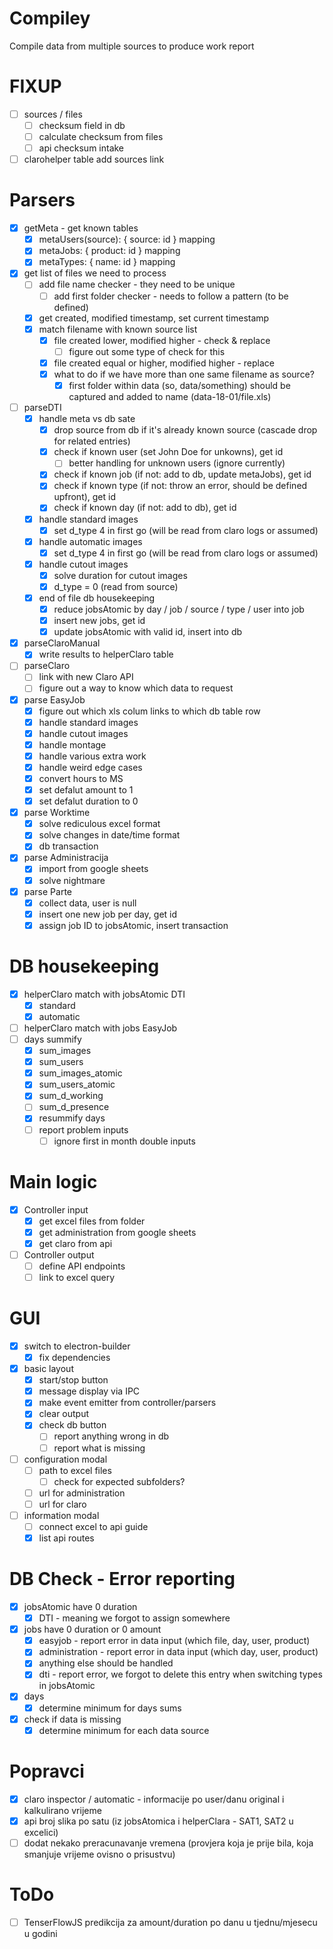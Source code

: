 # Compiley
Compile data from multiple sources to produce work report

# FIXUP
- [ ] sources / files
  - [ ] checksum field in db
  - [ ] calculate checksum from files
  - [ ] api checksum intake
- [ ] clarohelper table add sources link

# Parsers
- [x] getMeta - get known tables
  - [x] metaUsers(source): { source: id } mapping
  - [x] metaJobs: { product: id } mapping
  - [x] metaTypes: { name: id } mapping
- [x] get list of files we need to process
  - [ ] add file name checker - they need to be unique
    - [ ] add first folder checker - needs to follow a pattern (to be defined)
  - [x] get created, modified timestamp, set current timestamp
  - [x] match filename with known source list
    - [x] file created lower, modified higher - check & replace
      - [ ] figure out some type of check for this
    - [x] file created equal or higher, modified higher - replace
    - [x] what to do if we have more than one same filename as source?
      - [x] first folder within data (so, data/something) should be captured and added to name (data-18-01/file.xls)
- [ ] parseDTI
  - [x] handle meta vs db sate
    - [x] drop source from db if it's already known source (cascade drop for related entries)
    - [x] check if known user (set John Doe for unkowns), get id
      - [ ] better handling for unknown users (ignore currently)
    - [x] check if known job (if not: add to db, update metaJobs), get id
    - [x] check if known type (if not: throw an error, should be defined upfront), get id
    - [x] check if known day (if not: add to db), get id
  - [x] handle standard images
    - [x] set d_type 4 in first go (will be read from claro logs or assumed)
  - [x] handle automatic images
    - [x] set d_type 4 in first go (will be read from claro logs or assumed)
  - [x] handle cutout images
    - [x] solve duration for cutout images
    - [x] d_type = 0 (read from source)
  - [x] end of file db housekeeping
    - [x] reduce jobsAtomic by day / job / source / type / user into job
    - [x] insert new jobs, get id
    - [x] update jobsAtomic with valid id, insert into db
- [x] parseClaroManual
  - [x] write results to helperClaro table
- [ ] parseClaro
  - [ ] link with new Claro API
  - [ ] figure out a way to know which data to request
- [x] parse EasyJob
  - [x] figure out which xls colum links to which db table row
  - [x] handle standard images
  - [x] handle cutout images
  - [x] handle montage
  - [x] handle various extra work
  - [x] handle weird edge cases
  - [x] convert hours to MS
  - [x] set defalut amount to 1
  - [x] set defalut duration to 0
- [x] parse Worktime
  - [x] solve rediculous excel format
  - [x] solve changes in date/time format
  - [x] db transaction
- [x] parse Administracija
  - [x] import from google sheets
  - [x] solve nightmare
- [x] parse Parte
  - [x] collect data, user is null
  - [x] insert one new job per day, get id
  - [x] assign job ID to jobsAtomic, insert transaction

# DB housekeeping
- [x] helperClaro match with jobsAtomic DTI
  - [x] standard
  - [x] automatic
- [ ] helperClaro match with jobs EasyJob
- [ ] days summify
  - [x] sum_images
  - [x] sum_users
  - [x] sum_images_atomic
  - [x] sum_users_atomic
  - [x] sum_d_working
  - [ ] sum_d_presence
  - [x] resummify days
  - [ ] report problem inputs
    - [ ] ignore first in month double inputs

# Main logic
- [x] Controller input
  - [x] get excel files from folder
  - [x] get administration from google sheets
  - [x] get claro from api
- [ ] Controller output
  - [ ] define API endpoints
  - [ ] link to excel query

# GUI
- [x] switch to electron-builder
  - [x] fix dependencies
- [x] basic layout
  - [x] start/stop button
  - [x] message display via IPC
  - [x] make event emitter from controller/parsers
  - [x] clear output
  - [x] check db button
    - [ ] report anything wrong in db
    - [ ] report what is missing
- [ ] configuration modal
  - [ ] path to excel files
    - [ ] check for expected subfolders?
  - [ ] url for administration
  - [ ] url for claro
- [ ] information modal
  - [ ] connect excel to api guide
  - [x] list api routes

# DB Check - Error reporting
- [x] jobsAtomic have 0 duration
  - [x] DTI - meaning we forgot to assign somewhere
- [x] jobs have 0 duration or 0 amount
  - [x] easyjob - report error in data input (which file, day, user, product)
  - [x] administration - report error in data input (which day, user, product)
  - [x] anything else should be handled
  - [x] dti - report error, we forgot to delete this entry when switching types in jobsAtomic
- [x] days
  - [x] determine minimum for days sums
- [x] check if data is missing
  - [x] determine minimum for each data source

# Popravci
- [x] claro inspector / automatic - informacije po user/danu original i kalkulirano vrijeme
- [x] api broj slika po satu (iz jobsAtomica i helperClara - SAT1, SAT2 u excelici)
- [ ] dodat nekako preracunavanje vremena (provjera koja je prije bila, koja smanjuje vrijeme ovisno o prisustvu)

# ToDo
- [ ] TenserFlowJS predikcija za amount/duration po danu u tjednu/mjesecu u godini
